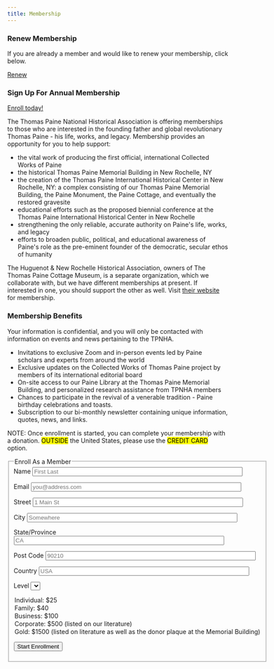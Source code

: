 ```yaml
---
title: Membership
---
```



<div class="bg-lightest-blue w-100 pa3 br3 bb br b--black-20">
<h3>Renew Membership</h3>

<p>
If you are already a member and would like to renew your membership, click below.
</p>

<a class="fw4 f6 br-pill bg-dark-blue no-underline lightest-blue ba hover-washed-blue b--light-blue grow pv2 ph3 dib mr3"
   href="/pages/renew-membership.html">
  Renew
</a>
</div>


<h3>Sign Up For Annual Membership</h3>

<a href="#enroll">Enroll today!</a>

The Thomas Paine National Historical Association is offering
memberships to those who are interested in the founding father and
global revolutionary Thomas Paine - his life, works, and
legacy. Membership provides an opportunity for you to help support:

- the vital work of producing the first official, international Collected Works of Paine
- the historical Thomas Paine Memorial Building in New Rochelle, NY
- the creation of the Thomas Paine International Historical Center in New Rochelle, NY: a complex consisting of our Thomas Paine Memorial Building, the Paine Monument, the Paine Cottage, and eventually the restored gravesite
- educational efforts such as the proposed biennial conference at the Thomas Paine International Historical Center in New Rochelle
- strengthening the only reliable, accurate authority on Paine's life, works, and legacy
- efforts to broaden public, political, and educational awareness of Paine's role as the pre-eminent founder of the democratic, secular ethos of humanity

<p>
The Huguenot & New Rochelle Historical Association, owners of The Thomas Paine Cottage Museum, is a separate organization, which we collaborate with,
but we have different memberships at present. If interested in one, you should support the other as well. Visit <a href="http://www.thomaspainecottage.org">their website</a> for membership.
</p>

<h3>
    Membership Benefits
</h3>
  <p>
    Your information is confidential, and you will only be contacted with information on events and news pertaining to the TPNHA.
  </p>

<ul>
 <li>Invitations to exclusive Zoom and in-person events led by Paine scholars and experts from around the world</li>
 <li>Exclusive updates on the Collected Works of Thomas Paine project by members of its international editorial board</li>
 <li>On-site access to our Paine Library at the Thomas Paine Memorial Building, and personalized research assistance from TPNHA members</li>
 <li>Chances to participate in the revival of a venerable tradition - Paine birthday celebrations and toasts.</li>
 <li>Subscription to our bi-monthly newsletter containing unique information, quotes, news, and links.</li>
</ul>

<p> <span style="background: var(--color-tertiary);">NOTE:</span> Once enrollment is started, you can complete your membership with
a donation. <mark>OUTSIDE</mark> the United States, please use the <mark>CREDIT CARD</mark>
option.
</p>


<a name="enroll"></a>
<form class="pa4 black-80" action="/cgi-bin/mem.cgi" method="post">

<fieldset class="ba b--transparent ph0 mh0">
<legend class="ph0 mh0 fw6">
Enroll As a Member
</legend>
  <label class="mt3 db fw4 lh-copy f6" for="name">Name</label>
  <input class="pa2 input-reset ba bg-transparent w-100 measure" name="name" type="text" value="" id="name" placeholder="First Last" style="width:85%;">

  <label class="mt3 db fw4 lh-copy f6" for="email">Email</label>
  <input class="pa2 input-reset ba bg-transparent w-100 measure" name="email" type="text" value="" id="email" placeholder="you@address.com" style="width:85%;">

  <label class="mt3 db fw4 lh-copy f6" for="street">Street</label>
  <input class="pa2 input-reset ba bg-transparent w-100 measure" name="street" type="text" value="" id="street" placeholder="1 Main St" style="width:85%;">

  <label class="mt3 db fw4 lh-copy f6" for="city">City</label>
  <input class="pa2 input-reset ba bg-transparent w-100 measure" name="city" type="text" value="" id="city" placeholder="Somewhere" style="width:85%;">

  <label class="mt3 db fw4 lh-copy f6" for="state">State/Province</label>
  <input class="pa2 input-reset ba bg-transparent w-100 measure" name="state" type="text" value="" id="state" placeholder="CA" style="width:85%;">

  <label class="mt3 db fw4 lh-copy f6" for="postcode">Post Code</label>
  <input class="pa2 input-reset ba bg-transparent w-100 measure" name="postcode" type="text" value="" id="postcode" placeholder="90210" style="width:85%;">

  <label class="mt3 db fw4 lh-copy f6" for="country">Country</label>
  <input class="pa2 input-reset ba bg-transparent w-100 measure" name="country" type="text" value="" id="country" placeholder="USA" style="width:85%;">

  <label class="mt3 db fw4 lh-copy f6" for="level">Level</label>
  <select name="level" id="level" class="pa2 ba bg-transparent w-100 measure">
  <option>Individual:   $25</option>
  <option>Family:		$40</option>
  <option>Business:	$100</option>
  <option>Corporate:	$500 (listed on our literature)</option>
  <option>Gold:		$1500 (listed on literature as well as the donor plaque at the Memorial Building)</option>
  </select>

  <button class="fw4 f6 br-pill bg-dark-green no-underline light-green ba b--dark-green grow pv2 ph3 dib mr3 mt3" alt="Start Enrollment" name="submit">Start Enrollment</button>
</fieldset>
</form>
